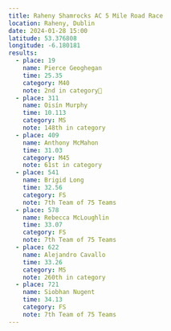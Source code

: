 ```yaml
---
title: Raheny Shamrocks AC 5 Mile Road Race
location: Raheny, Dublin
date: 2024-01-28 15:00
latitude: 53.376808
longitude: -6.180181
results:
  - place: 19
    name: Pierce Geoghegan
    time: 25.35
    category: M40
    note: 2nd in category🥈
  - place: 311
    name: Oisín Murphy
    time: 10.113
    category: MS
    note: 148th in category
  - place: 409
    name: Anthony McMahon
    time: 31.03
    category: M45
    note: 61st in category
  - place: 541
    name: Brigid Long 
    time: 32.56
    category: FS
    note: 7th Team of 75 Teams
  - place: 578
    name: Rebecca McLoughlin
    time: 33.07
    category: FS
    note: 7th Team of 75 Teams
  - place: 622
    name: Alejandro Cavallo
    time: 33.26
    category: MS
    note: 260th in category
  - place: 721
    name: Siobhan Nugent
    time: 34.13
    category: FS
    note: 7th Team of 75 Teams
---
```

